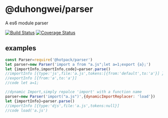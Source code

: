 # @duhongwei/parser #
A es6 module parser

[![Build Status](https://travis-ci.org/duhongwei/parser.svg?branch=master)](https://travis-ci.org/duhongwei/perser)
[![Coverage Status](https://coveralls.io/repos/github/duhongwei/parser/badge.svg?branch=master)](https://coveralls.io/github/duhongwei/parser?branch=master)

## examples ##

```js
const Parser=require('@hotpack/parser')
let parser=new Parser('import a from "a.js";let a=1;export {a};')
let {importInfo,importInfo,code}=parser.parse()
//importInfo [{type:'js',file:'a.js',tokens:[{from:'default',to:'a'}] }]
//exportInfo [{from:'a',to:'a'}]
//code let a=1;

//dynamic Import,simply repalce 'import' with a function name
parser=new Parser('import("a.js")',{dynamicImportReplacer: 'load'})
let {importInfo}=parser.parse()
//importInfo [{type:'djs',file:'a.js',tokens:null}]
//code load('a.js')
```
